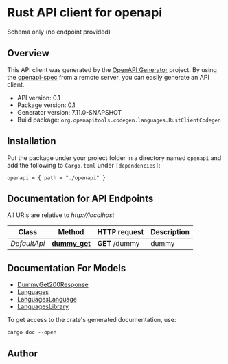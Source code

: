 # Rust API client for openapi

Schema only (no endpoint provided)


## Overview

This API client was generated by the [OpenAPI Generator](https://openapi-generator.tech) project.  By using the [openapi-spec](https://openapis.org) from a remote server, you can easily generate an API client.

- API version: 0.1
- Package version: 0.1
- Generator version: 7.11.0-SNAPSHOT
- Build package: `org.openapitools.codegen.languages.RustClientCodegen`

## Installation

Put the package under your project folder in a directory named `openapi` and add the following to `Cargo.toml` under `[dependencies]`:

```
openapi = { path = "./openapi" }
```

## Documentation for API Endpoints

All URIs are relative to *http://localhost*

Class | Method | HTTP request | Description
------------ | ------------- | ------------- | -------------
*DefaultApi* | [**dummy_get**](docs/DefaultApi.md#dummy_get) | **GET** /dummy | dummy


## Documentation For Models

 - [DummyGet200Response](docs/DummyGet200Response.md)
 - [Languages](docs/Languages.md)
 - [LanguagesLanguage](docs/LanguagesLanguage.md)
 - [LanguagesLibrary](docs/LanguagesLibrary.md)


To get access to the crate's generated documentation, use:

```
cargo doc --open
```

## Author



